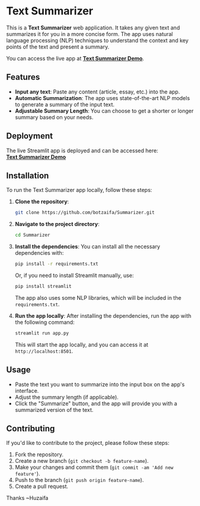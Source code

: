 # Text Summarizer

This is a **Text Summarizer** web application. It takes any given text and summarizes it for you in a more concise form. The app uses natural language processing (NLP) techniques to understand the context and key points of the text and present a summary.

You can access the live app at [**Text Summarizer Demo**](https://summarizer2.streamlit.app/).

## Features

- **Input any text**: Paste any content (article, essay, etc.) into the app.
- **Automatic Summarization**: The app uses state-of-the-art NLP models to generate a summary of the input text.
- **Adjustable Summary Length**: You can choose to get a shorter or longer summary based on your needs.

## Deployment

The live Streamlit app is deployed and can be accessed here:  
[**Text Summarizer Demo**](https://summarizer2.streamlit.app/)

## Installation

To run the Text Summarizer app locally, follow these steps:

1. **Clone the repository**:
   ```bash
   git clone https://github.com/botzaifa/Summarizer.git
    ````

2. **Navigate to the project directory**:

   ```bash
   cd Summarizer
   ```

3. **Install the dependencies**:
   You can install all the necessary dependencies with:

   ```bash
   pip install -r requirements.txt
   ```

   Or, if you need to install Streamlit manually, use:

   ```bash
   pip install streamlit
   ```

   The app also uses some NLP libraries, which will be included in the `requirements.txt`.

4. **Run the app locally**:
   After installing the dependencies, run the app with the following command:

   ```bash
   streamlit run app.py
   ```

   This will start the app locally, and you can access it at `http://localhost:8501`.

## Usage

* Paste the text you want to summarize into the input box on the app's interface.
* Adjust the summary length (if applicable).
* Click the "Summarize" button, and the app will provide you with a summarized version of the text.

## Contributing

If you'd like to contribute to the project, please follow these steps:

1. Fork the repository.
2. Create a new branch (`git checkout -b feature-name`).
3. Make your changes and commit them (`git commit -am 'Add new feature'`).
4. Push to the branch (`git push origin feature-name`).
5. Create a pull request.

Thanks ~Huzaifa
